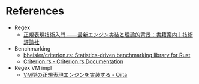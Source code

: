 #

# References

- Regex
  - [正規表現技術入門 ――最新エンジン実装と理論的背景：書籍案内｜技術評論社](https://gihyo.jp/book/2015/978-4-7741-7270-5)
- Benchmarking
  - [bheisler/criterion.rs: Statistics-driven benchmarking library for Rust](https://github.com/bheisler/criterion.rs)
  - [Criterion.rs - Criterion.rs Documentation](https://bheisler.github.io/criterion.rs/book/)
- Regex VM impl
  - [VM型の正規表現エンジンを実装する - Qiita](https://qiita.com/yyu/items/84b1a00459408d1a7321)
